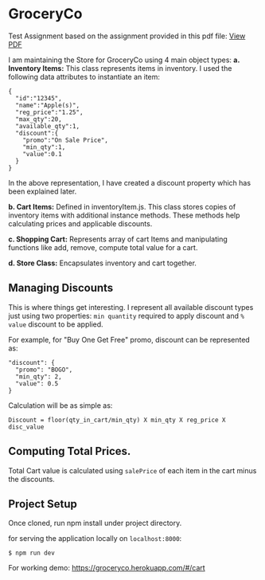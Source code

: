 # GroceryCo
Test Assignment based on the assignment provided in this pdf file:
<object data="https://github.com/shefaligupta/GroceryCo/blob/master/FrontEnd_CodingExercise_v1.1.0.pdf" type="application/pdf" width="700px" height="700px">
    <a href="https://github.com/shefaligupta/GroceryCo/blob/master/FrontEnd_CodingExercise_v1.1.0.pdf">View PDF</a>
    </embed>
</object>

I am maintaining the Store for GroceryCo using 4 main object types:
**a. Inventory Items:** This class represents items in inventory. I used the following data attributes to instantiate
an item:

```
{
  "id":"12345",
  "name":"Apple(s)",
  "reg_price":"1.25",
  "max_qty":20,
  "available_qty":1,
  "discount":{
    "promo":"On Sale Price",
    "min_qty":1,
    "value":0.1
  }
}
```

In the above representation, I have created a discount property which has been explained later.

**b. Cart Items:** Defined in inventoryItem.js. This class stores copies of inventory items
with additional instance methods. These methods help calculating prices and applicable discounts.

**c. Shopping Cart:** Represents array of cart Items and manipulating functions like
add, remove, compute total value for a cart.

**d. Store Class:** Encapsulates inventory and cart together.

## Managing Discounts

This is where things get interesting. I represent all available discount types just using two properties:
`min quantity` required to apply discount and `% value` discount to be applied.

For example, for "Buy One Get Free" promo, discount can be represented as:

```
"discount": {
  "promo": "BOGO",
  "min_qty": 2,
  "value": 0.5
}
```

Calculation will be as simple as:

`Discount = floor(qty_in_cart/min_qty) X min_qty X reg_price X disc_value`

## Computing Total Prices.
Total Cart value is calculated using `salePrice` of each item in the cart minus the discounts.


## Project Setup
Once cloned, run npm install under project directory.

for serving the application locally on `localhost:8000`:

`$ npm run dev`

For working demo: https://groceryco.herokuapp.com/#/cart
